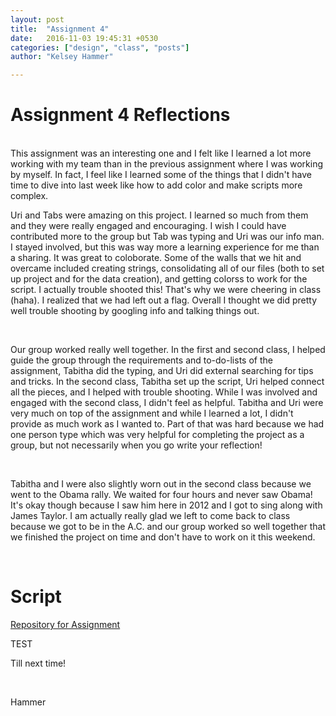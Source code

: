 ```yaml
---
layout: post
title:  "Assignment 4"
date:   2016-11-03 19:45:31 +0530
categories: ["design", "class", "posts"]
author: "Kelsey Hammer"

---
```

<h1> Assignment 4 Reflections </h1>


<br> 
This assignment was an interesting one and I felt like I learned a lot more working with my team than 
in the previous assignment where I was working by myself. In fact, I feel like I learned 
some of the things that I didn't have time to dive into last week like how to add color and
make scripts more complex.


<br> 

Uri and Tabs were amazing on this project. I learned so much from them and they were 
really engaged and encouraging. I wish I could have contributed more to the group 
but Tab was typing and Uri was our 
info man. I stayed involved, but this was way more a learning experience for me than a sharing. 
It was great to coloborate. Some of the walls that we hit and overcame included creating strings, 
consolidating all of our files (both to set up project and for the data creation), and getting colorss
to work for the script. I actually trouble shooted this! That's why we were cheering in class (haha). 
I realized that we had left out a flag. Overall I thought we did pretty well trouble shooting by 
googling info and talking things out. 

<br> 

Our group worked really well together. In the first and second class,
I helped guide the group through the requirements and to-do-lists of 
the assignment, Tabitha did the typing, and Uri did external searching
for tips and tricks. In the second class, Tabitha set up the script, 
Uri helped connect all the pieces, and I helped with trouble shooting. 
While I was involved and engaged with the second class, I didn't feel
as helpful. Tabitha and Uri were very much on top of the assignment
and while I learned a lot, I didn't provide as much work as I wanted to.
Part of that was hard because we had one person type which was very
helpful for completing the project as a group, but not necessarily 
when you go write your reflection! 

<br> 

Tabitha and I were also slightly worn out in the second class because
we went to the Obama rally. We waited for four hours and never saw
Obama! It's okay though because I saw him here in 2012 and I got to 
sing along with James Taylor. I am actually really glad we left to
come back to class because we got to be in the A.C. and our group 
worked so well together that we finished the project on time and don't have to work
on it this weekend.

<br>

<h1> Script </h1> 
<a href="https://github.com/kelhammer/fred-s-ghost-assignment-4">Repository for Assignment</a>

<br> 

TEST
<br> 

Till next time!

<br>

Hammer

